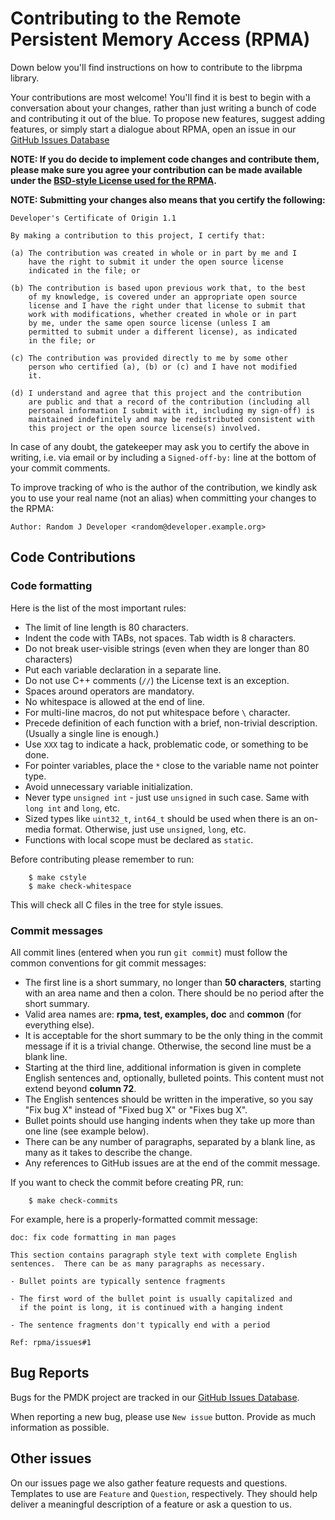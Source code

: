 # Contributing to the Remote Persistent Memory Access (RPMA)

Down below you'll find instructions on how to contribute to the librpma library.

Your contributions are most welcome!  You'll find it is best to begin
with a conversation about your changes, rather than just writing a bunch
of code and contributing it out of the blue.
To propose new features, suggest adding features, or simply start a dialogue about RPMA,
open an issue in our [GitHub Issues Database](https://github.com/pmem/rpma/issues)

**NOTE: If you do decide to implement code changes and contribute them,
please make sure you agree your contribution can be made available
under the [BSD-style License used for the RPMA](https://github.com/pmem/rpma/blob/master/LICENSE).**

**NOTE: Submitting your changes also means that you certify the following:**

```
Developer's Certificate of Origin 1.1

By making a contribution to this project, I certify that:

(a) The contribution was created in whole or in part by me and I
    have the right to submit it under the open source license
    indicated in the file; or

(b) The contribution is based upon previous work that, to the best
    of my knowledge, is covered under an appropriate open source
    license and I have the right under that license to submit that
    work with modifications, whether created in whole or in part
    by me, under the same open source license (unless I am
    permitted to submit under a different license), as indicated
    in the file; or

(c) The contribution was provided directly to me by some other
    person who certified (a), (b) or (c) and I have not modified
    it.

(d) I understand and agree that this project and the contribution
    are public and that a record of the contribution (including all
    personal information I submit with it, including my sign-off) is
    maintained indefinitely and may be redistributed consistent with
    this project or the open source license(s) involved.
```

In case of any doubt, the gatekeeper may ask you to certify the above in writing,
i.e. via email or by including a `Signed-off-by:` line at the bottom
of your commit comments.

To improve tracking of who is the author of the contribution, we kindly ask you
to use your real name (not an alias) when committing your changes to the RPMA:
```
Author: Random J Developer <random@developer.example.org>
```

## Code Contributions

### Code formatting

Here is the list of the most important rules:

- The limit of line length is 80 characters.
- Indent the code with TABs, not spaces. Tab width is 8 characters.
- Do not break user-visible strings (even when they are longer than 80 characters)
- Put each variable declaration in a separate line.
- Do not use C++ comments (`//`) the License text is an exception.
- Spaces around operators are mandatory.
- No whitespace is allowed at the end of line.
- For multi-line macros, do not put whitespace before `\` character.
- Precede definition of each function with a brief, non-trivial description. (Usually a single line is enough.)
- Use `XXX` tag to indicate a hack, problematic code, or something to be done.
- For pointer variables, place the `*` close to the variable name not pointer type.
- Avoid unnecessary variable initialization.
- Never type `unsigned int` - just use `unsigned` in such case. Same with `long int` and `long`, etc.
- Sized types like `uint32_t`, `int64_t` should be used when there is an on-media format. Otherwise, just use `unsigned`, `long`, etc.
- Functions with local scope must be declared as `static`.

Before contributing please remember to run:
```shell
	$ make cstyle
	$ make check-whitespace
```

This will check all C files in the tree for style issues.

### Commit messages

All commit lines (entered when you run `git commit`) must follow the common conventions for git commit messages:

- The first line is a short summary, no longer than **50 characters**, starting with an area name and then a colon. There should be no period after the short summary.
- Valid area names are: **rpma, test, examples, doc** and **common** (for everything else).
- It is acceptable for the short summary to be the only thing in the commit message if it is a trivial change. Otherwise, the second line must be a blank line.
- Starting at the third line, additional information is given in complete English sentences and, optionally, bulleted points. This content must not extend beyond **column 72**.
- The English sentences should be written in the imperative, so you say "Fix bug X" instead of "Fixed bug X" or "Fixes bug X".
- Bullet points should use hanging indents when they take up more than one line (see example below).
- There can be any number of paragraphs, separated by a blank line, as many as it takes to describe the change.
- Any references to GitHub issues are at the end of the commit message.

If you want to check the commit before creating PR, run:
```shell
	$ make check-commits
```

For example, here is a properly-formatted commit message:
```
doc: fix code formatting in man pages

This section contains paragraph style text with complete English
sentences.  There can be as many paragraphs as necessary.

- Bullet points are typically sentence fragments

- The first word of the bullet point is usually capitalized and
  if the point is long, it is continued with a hanging indent

- The sentence fragments don't typically end with a period

Ref: rpma/issues#1
```

## Bug Reports

Bugs for the PMDK project are tracked in our
[GitHub Issues Database](https://github.com/pmem/rpma/issues).

When reporting a new bug, please use `New issue` button.
Provide as much information as possible.

## Other issues

On our issues page we also gather feature requests and questions. Templates to use
are `Feature` and `Question`, respectively.  They should help deliver a meaningful
description of a feature or ask a question to us.
